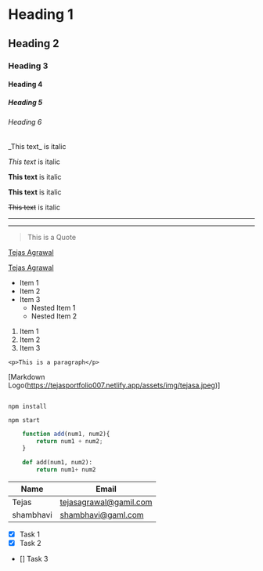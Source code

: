 <!-- Heading -->

# Heading 1

## Heading 2

### Heading 3

#### Heading 4

##### Heading 5

###### Heading 6

<!-- Italic -->

\_This text\_ is italic

_This text_ is italic

<!-- Stron -->

**This text** is italic

**This text** is italic

<!-- Strikethrough -->

~~This text~~ is italic

<!-- Horizantal Row -->

---

---

<!-- BlockQuote -->

> This is a Quote

<!-- links -->

[Tejas Agrawal](https://tejasportfolio007.netlify.app)


<!-- Hover -->
[Tejas Agrawal](https://tejasportfolio007.netlify.app "Tejas Agrawal")



<!-- ul -->

* Item 1
* Item 2 
* Item 3
    * Nested Item 1
    * Nested Item 2


<!-- ol -->

1. Item 1
1. Item 2
1. Item 3

<!-- Inline Code Block -->

`<p>This is a paragraph</p>`

<!-- Images -->
[Markdown Logo(https://tejasportfolio007.netlify.app/assets/img/tejasa.jpeg)]


<!-- GitHub MarkDown -->

```

npm install

npm start

```

```javascript 
    function add(num1, num2){
        return num1 + num2;
    }
```

```python
    def add(num1, num2):
        return num1+ num2
```

<!-- Tables -->

| Name| Email|
|-----| -----|
|Tejas | tejasagrawal@gamil.com|
|shambhavi| shambhavi@gaml.com|


<!-- Task list -->

* [x] Task 1
* [x] Task 2
* [] Task 3 